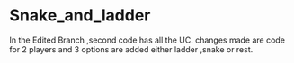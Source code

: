 # Snake_and_ladder
In the Edited Branch ,second code has all the UC.
changes made are code for 2 players and 3 options are added either ladder ,snake or rest.
